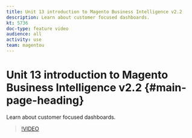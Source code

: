 ```yaml
---
title: Unit 13 introduction to Magento Business Intelligence v2.2
description: Learn about customer focused dashboards.
kt: 5736
doc-type: feature video
audience: all
activity: use
team: magentou
---
```


# Unit 13 introduction to Magento Business Intelligence v2.2 {#main-page-heading}

Learn about customer focused dashboards.

>[!VIDEO](https://video.tv.adobe.com/v/35990?quality=12&learn=on)
